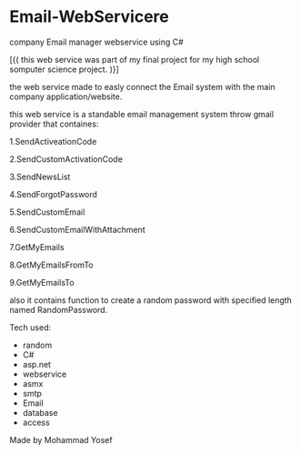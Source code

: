 # Email-WebServicere
company Email manager webservice using C# 

[{( this web service was part of my final project for my high school somputer science project. )}]

the web service made to easly connect the Email system with the main company application/website.

this web service is a standable email management system throw gmail provider that containes:

1.SendActiveationCode 

2.SendCustomActivationCode

3.SendNewsList

4.SendForgotPassword

5.SendCustomEmail

6.SendCustomEmailWithAttachment

7.GetMyEmails

8.GetMyEmailsFromTo

9.GetMyEmailsTo

also it contains function to create a random password with specified length named RandomPassword.

Tech used:
- random
- C#
- asp.net
- webservice
- asmx
- smtp
- Email
- database
- access

Made by Mohammad Yosef 
